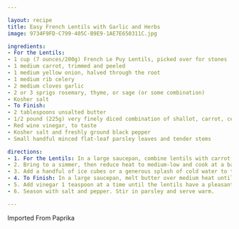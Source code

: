 ```yaml
---

layout: recipe
title: Easy French Lentils with Garlic and Herbs
image: 9734F9FD-C799-405C-B9E9-1AE7E650311C.jpg

ingredients:
- For the Lentils:
- 1 cup (7 ounces/200g) French Le Puy Lentils, picked over for stones
- 1 medium carrot, trimmed and peeled
- 1 medium yellow onion, halved through the root
- 1 medium rib celery
- 2 medium cloves garlic
- 2 or 3 sprigs rosemary, thyme, or sage (or some combination)
- Kosher salt
- To Finish:
- 2 tablespoons unsalted butter
- 1/2 pound (225g) very finely diced combination of shallot, carrot, celery, and turnip (from about 3/4 pound/340g total vegetables)
- Red wine vinegar, to taste
- Kosher salt and freshly ground black pepper
- Small handful minced flat-leaf parsley leaves and tender stems

directions:
- 1. For the Lentils: In a large saucepan, combine lentils with carrot, onion, and celery. Tie garlic cloves and herbs into a cheesecloth sachet and add to pot. Cover lentils with at least 2 inches of water, season generously with salt (the water should taste as salty as you like your food to be), and set over medium heat.
- 2. Bring to a simmer, then reduce heat to medium-low and cook at a bare simmer until lentils are just tender enough that you can smash one against the roof of your mouth with your tongue, about 25 minutes (begin checking around 15 minutes, then continue checking until lentils are perfectly cooked).
- 3. Add a handful of ice cubes or a generous splash of cold water to the bean pot to lower the water's temperature and halt cooking. The lentils can be refrigerated in their cooking liquid at this point for up to 2 days before continuing with recipe. Discard carrot, onion, celery, and herb sachet before continuing.
- 4. To Finish: In a large saucepan, melt butter over medium heat until foaming. Add finely diced vegetables and cook, stirring, until barely tender, about 2 minutes. Add drained lentils along with just enough of their cooking liquid (about 1/4 cup) to moisten slightly. Bring to a simmer, then cook until lentils are heated through and enough liquid has evaporated that the lentils are coated in a creamy glaze.
- 5. Add vinegar 1 teaspoon at a time until the lentils have a pleasant bright flavor (it should taste like a light contrasting tang, but not strongly sour).
- 6. Season with salt and pepper. Stir in parsley and serve warm.

---
```

Imported From Paprika